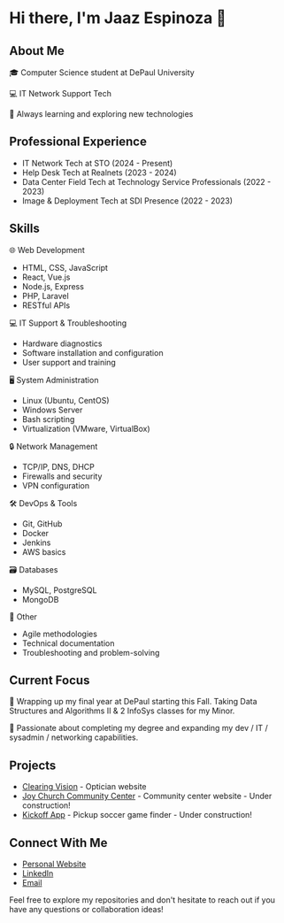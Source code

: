 # Hi there, I'm Jaaz Espinoza 👋

## About Me
🎓 Computer Science student at DePaul University

💻 IT Network Support Tech 

🌱 Always learning and exploring new technologies

## Professional Experience
- IT Network Tech at STO  (2024 - Present)
- Help Desk Tech at Realnets (2023 - 2024)
- Data Center Field Tech at Technology Service Professionals (2022 - 2023)
- Image & Deployment Tech at SDI Presence (2022 - 2023)

## Skills

🌐 Web Development
   - HTML, CSS, JavaScript
   - React, Vue.js
   - Node.js, Express
   - PHP, Laravel
   - RESTful APIs

💻 IT Support & Troubleshooting
   - Hardware diagnostics
   - Software installation and configuration
   - User support and training

🖥️ System Administration
   - Linux (Ubuntu, CentOS)
   - Windows Server
   - Bash scripting
   - Virtualization (VMware, VirtualBox)

🔒 Network Management
   - TCP/IP, DNS, DHCP
   - Firewalls and security
   - VPN configuration

🛠️ DevOps & Tools
   - Git, GitHub
   - Docker
   - Jenkins
   - AWS basics

🗃️ Databases
   - MySQL, PostgreSQL
   - MongoDB

🔧 Other
   - Agile methodologies
   - Technical documentation
   - Troubleshooting and problem-solving
## Current Focus
🔭 Wrapping up my final year at DePaul starting this Fall. Taking Data Structures and Algorithms II & 2 InfoSys classes for my Minor.

🌟 Passionate about completing my degree and expanding my dev / IT / sysadmin / networking capabilities.

## Projects
- [Clearing Vision](https://github.com/jaazespinoza/clearing-vision) - Optician website
- [Joy Church Community Center](https://github.com/jaazespinoza/joy-church-cc) - Community center website - Under construction!
- [Kickoff App](https://github.com/jaazespinoza/kickoff-app) - Pickup soccer game finder - Under construction!

## Connect With Me
- [Personal Website](https://jaazespinoza.com)
- [LinkedIn](https://www.linkedin.com/in/jaazespinoza)
- [Email](mailto:jaazespinoza@protonmail.com)

Feel free to explore my repositories and don't hesitate to reach out if you have any questions or collaboration ideas!
